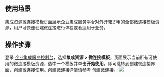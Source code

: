 


## 使用场景
集成资源微连接模板页面展示企业集成服务平台对外开箱即用的全部微连接模板资源，用户可快速创建微连接进行体验或者适用于业务。

## 操作步骤
登录 [企业集成服务控制台](https://console.cloud.tencent.com/eis)，选择**集成资源 > 微连接模板**，页面展示当前所有可使用的微连接模版资源，选中一个模板并单击**开始使用**，即可跳转到创建微连接界面，创建微连接使用。创建微连接详情请参考 [创建微连接](https://cloud.tencent.com/document/product/1270/62258)。
![](https://document-1259649581.cos.ap-guangzhou.myqcloud.com/eis/61.png)  
